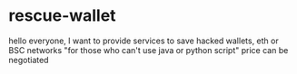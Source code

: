 # rescue-wallet
hello everyone, I want to provide services to save hacked wallets, eth or BSC networks  "for those who can't use java or python script"  price can be negotiated
